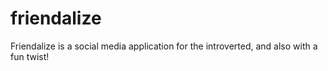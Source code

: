 # friendalize
Friendalize is a social media application for the introverted, and also with a fun twist!
